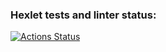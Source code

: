 ### Hexlet tests and linter status:
[![Actions Status](https://github.com/KudesnikRaf/frontend-project-44/workflows/hexlet-check/badge.svg)](https://github.com/KudesnikRaf/frontend-project-44/actions)